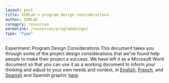 ```yaml
---
layout: post
title: SIMLab's program design considerations
author: SIMLab
category: resources
permalink: /resources/programdesign/
type: "Type"
---
```

Experiment: Program Design Considerations
This document takes you through some of the project design considerations that we’ve found help people to make their project a success. We have left it as a Microsoft Word document so that you can use it as a working document to inform your thinking and adjust to your own needs and context, in [English](http://simlab.org/resources/coursem4cso/files/SIMLab%20Program%20Design%20Considerations_Eng.docx), [French](http://simlab.org/resources/coursem4cso/files/SIMLab%20Program%20Design%20Considerations_FR.doc), and [Spanish](http://simlab.org/resources/coursem4cso/files/SIMLab%20Program%20Design%20Considerations_Spa.docx) and Spanish graphic [here](http://simlab.org/resources/coursem4cso/files/Use%20Case%20Map%20Graphic_SPA.docx).
